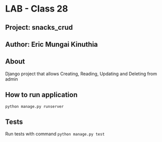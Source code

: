 # LAB - Class 28

## Project: snacks_crud

## Author: Eric Mungai Kinuthia

## About

Django project that allows Creating, Reading, Updating and Deleting from admin

## How to run application

`python manage.py runserver`

## Tests

Run tests with command `python manage.py test`
